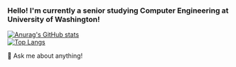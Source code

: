### Hello! I'm currently a senior studying Computer Engineering at University of Washington!

[![Anurag's GitHub stats](https://github-readme-stats.vercel.app/api?username=jkennerly&count_private=true&theme=tokyonight&show_icons=true)](https://github.com/anuraghazra/github-readme-stats) <br>
[![Top Langs](https://github-readme-stats.vercel.app/api/top-langs/?username=jkennerly&layout=compact&count_private=true&hide=html)](https://github.com/anuraghazra/github-readme-stats) <br>

💬 Ask me about anything! <br>

<!--
**jkennerly/jkennerly** is a ✨ _special_ ✨ repository because its `README.md` (this file) appears on your GitHub profile.

Here are some ideas to get you started:

- 🔭 I’m currently working on ...
- 🌱 I’m currently learning ...
- 👯 I’m looking to collaborate on ...
- 🤔 I’m looking for help with ...
- 💬 Ask me about ...
- 📫 How to reach me: ...
- 😄 Pronouns: ...
- ⚡ Fun fact: ...
👋
-->
